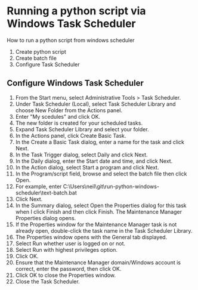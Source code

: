 # Running a python script via Windows Task Scheduler

How to run a python script from windows scheduler

1. Create python script
1. Create batch file
1. Configure Task Scheduler


## Configure Windows Task Scheduler

1. From the Start menu, select Administrative Tools > Task Scheduler.
1. Under Task Scheduler (Local), select Task Scheduler Library and choose New Folder from the Actions panel.
1. Enter "My scedules" and click OK.
1. The new folder is created for your scheduled tasks.
1. Expand Task Scheduler Library and select your folder.
1. In the Actions panel, click Create Basic Task.
1. In the Create a Basic Task dialog, enter a name for the task and click Next.
1. In the Task Trigger dialog, select Daily and click Next.
1. In the Daily dialog, enter the Start date and time, and click Next.
1. In the Action dialog, select Start a program and click Next.
1. In the Program/script field, browse and select the batch file then click Open.
1. For example, enter C:\Users\neil\git\run-python-windows-scheduler\text-batch.bat
1. Click Next.
1. In the Summary dialog, select Open the Properties dialog for this task when I click Finish and then click Finish. The Maintenance Manager Properties dialog opens.
1. If the Properties window for the Maintenance Manager task is not already open, double-click the task name in the Task Scheduler Library.
1. The Properties window opens with the General tab displayed.
1. Select Run whether user is logged on or not.
1. Select Run with highest privileges option.
1. Click OK.
1. Ensure that the Maintenance Manager domain/Windows account is correct, enter the password, then click OK.
1. Click OK to close the Properties window.
1. Close the Task Scheduler.
